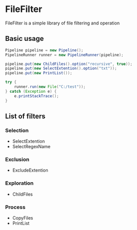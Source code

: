 # FileFilter
FileFilter is a simple library of file filtering and operation


## Basic usage
```java
Pipeline pipeline = new Pipeline();
PipelineRunner runner = new PipelineRunner(pipeline);

pipeline.put(new ChildFiles().option("recursive", true));
pipeline.put(new SelectExtention().option("txt"));
pipeline.put(new PrintList());

try {
    runner.run(new File("C:/test"));
} catch (Exception e) {
    e.printStackTrace();
}
```


## List of filters
### Selection
- SelectExtention
- SelectRegexName

### Exclusion
- ExcludeExtention

### Exploration
- ChildFiles

### Process
- CopyFiles
- PrintList
